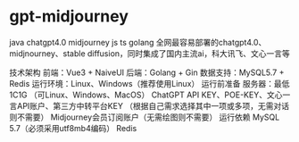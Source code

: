 # gpt-midjourney
java chatgpt4.0 midjourney js ts golang 
全网最容易部署的chatgpt4.0、midjnourney、stable diffusion，同时集成了国内主流ai，科大讯飞、文心一言等


技术架构
前端：Vue3 + NaiveUI
后端：Golang + Gin
数据支持：MySQL5.7 + Redis
运行环境：Linux、Windows（推荐使用Linux）
运行前准备
服务器：最低1C1G （可Linux、Windows、MacOS）
ChatGPT API KEY、POE-KEY、文心一言API账户、第三方中转平台KEY （根据自己需求选择其中一项或多项，无需对话则不需要）
Midjourney会员订阅账户（无需绘图则不需要）
运行依赖
MySQL 5.7（必须采用utf8mb4编码）
Redis
